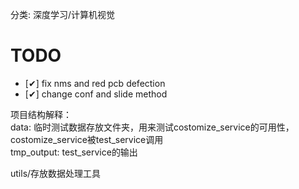 分类:
深度学习/计算机视觉
# TODO
- [✔] fix nms and red pcb defection
- [✔] change conf and slide method


项目结构解释：<br>
data: 临时测试数据存放文件夹，用来测试costomize_service的可用性，costomize_service被test_service调用<br>
tmp_output: test_service的输出<br>

utils/存放数据处理工具
